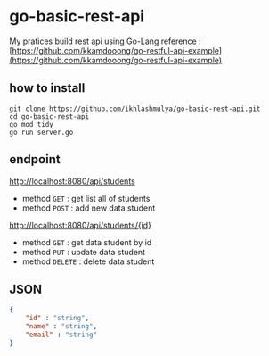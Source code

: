 # go-basic-rest-api
My pratices build rest api using Go-Lang
reference : [https://github.com/kkamdooong/go-restful-api-example](https://github.com/kkamdooong/go-restful-api-example)

## how to install
```
git clone https://github.com/ikhlashmulya/go-basic-rest-api.git
cd go-basic-rest-api
go mod tidy
go run server.go
```

## endpoint
[http://localhost:8080/api/students](http://localhost:8080/api/students)
* method `GET` : get list all of students
* method `POST` : add new data student

[http://localhost:8080/api/students/{id}](http://localhost:8080/api/students/{id})
* method `GET` : get data student by id
* method `PUT` : update data student
* method `DELETE` : delete data student

## JSON
```json
{
    "id" : "string", 
    "name" : "string", 
    "email" : "string" 
} 
```
